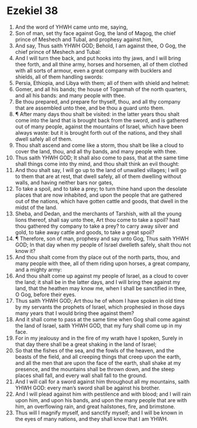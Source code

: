 ﻿# Ezekiel 38
1. And the word of YHWH came unto me, saying, 
2. Son of man, set thy face against Gog, the land of Magog, the chief prince of Meshech and Tubal, and prophesy against him, 
3. And say, Thus saith YHWH GOD; Behold, I am against thee, O Gog, the chief prince of Meshech and Tubal: 
4. And I will turn thee back, and put hooks into thy jaws, and I will bring thee forth, and all thine army, horses and horsemen, all of them clothed with all sorts of armour, even a great company with bucklers and shields, all of them handling swords: 
5. Persia, Ethiopia, and Libya with them; all of them with shield and helmet: 
6. Gomer, and all his bands; the house of Togarmah of the north quarters, and all his bands: and many people with thee. 
7. Be thou prepared, and prepare for thyself, thou, and all thy company that are assembled unto thee, and be thou a guard unto them. 
8. ¶ After many days thou shalt be visited: in the latter years thou shalt come into the land that is brought back from the sword, and is gathered out of many people, against the mountains of Israel, which have been always waste: but it is brought forth out of the nations, and they shall dwell safely all of them. 
9. Thou shalt ascend and come like a storm, thou shalt be like a cloud to cover the land, thou, and all thy bands, and many people with thee. 
10. Thus saith YHWH GOD; It shall also come to pass, that at the same time shall things come into thy mind, and thou shalt think an evil thought: 
11. And thou shalt say, I will go up to the land of unwalled villages; I will go to them that are at rest, that dwell safely, all of them dwelling without walls, and having neither bars nor gates, 
12. To take a spoil, and to take a prey; to turn thine hand upon the desolate places that are now inhabited, and upon the people that are gathered out of the nations, which have gotten cattle and goods, that dwell in the midst of the land. 
13. Sheba, and Dedan, and the merchants of Tarshish, with all the young lions thereof, shall say unto thee, Art thou come to take a spoil? hast thou gathered thy company to take a prey? to carry away silver and gold, to take away cattle and goods, to take a great spoil? 
14. ¶ Therefore, son of man, prophesy and say unto Gog, Thus saith YHWH GOD; In that day when my people of Israel dwelleth safely, shalt thou not know it? 
15. And thou shalt come from thy place out of the north parts, thou, and many people with thee, all of them riding upon horses, a great company, and a mighty army: 
16. And thou shalt come up against my people of Israel, as a cloud to cover the land; it shall be in the latter days, and I will bring thee against my land, that the heathen may know me, when I shall be sanctified in thee, O Gog, before their eyes. 
17. Thus saith YHWH GOD; Art thou he of whom I have spoken in old time by my servants the prophets of Israel, which prophesied in those days many years that I would bring thee against them? 
18. And it shall come to pass at the same time when Gog shall come against the land of Israel, saith YHWH GOD, that my fury shall come up in my face. 
19. For in my jealousy and in the fire of my wrath have I spoken, Surely in that day there shall be a great shaking in the land of Israel; 
20. So that the fishes of the sea, and the fowls of the heaven, and the beasts of the field, and all creeping things that creep upon the earth, and all the men that are upon the face of the earth, shall shake at my presence, and the mountains shall be thrown down, and the steep places shall fall, and every wall shall fall to the ground. 
21. And I will call for a sword against him throughout all my mountains, saith YHWH GOD: every man’s sword shall be against his brother. 
22. And I will plead against him with pestilence and with blood; and I will rain upon him, and upon his bands, and upon the many people that are with him, an overflowing rain, and great hailstones, fire, and brimstone. 
23. Thus will I magnify myself, and sanctify myself; and I will be known in the eyes of many nations, and they shall know that I am YHWH. 
